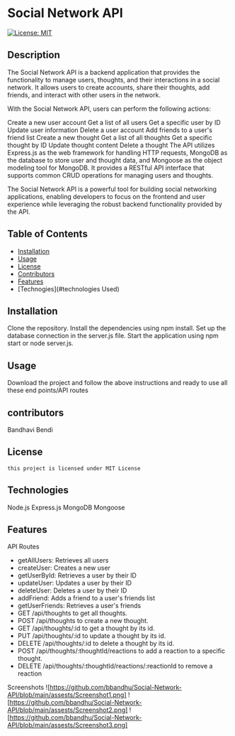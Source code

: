 # Social Network API

[![License: MIT](https://img.shields.io/badge/License-MIT-yellow.svg)](https://opensource.org/licenses/MIT)

## Description

The Social Network API is a backend application that provides the functionality to manage users, thoughts, and their interactions in a social network. It allows users to create accounts, share their thoughts, add friends, and interact with other users in the network.

With the Social Network API, users can perform the following actions:

Create a new user account
Get a list of all users
Get a specific user by ID
Update user information
Delete a user account
Add friends to a user's friend list
Create a new thought
Get a list of all thoughts
Get a specific thought by ID
Update thought content
Delete a thought
The API utilizes Express.js as the web framework for handling HTTP requests, MongoDB as the database to store user and thought data, and Mongoose as the object modeling tool for MongoDB. It provides a RESTful API interface that supports common CRUD operations for managing users and thoughts.

The Social Network API is a powerful tool for building social networking applications, enabling developers to focus on the frontend and user experience while leveraging the robust backend functionality provided by the API.

## Table of Contents

- [Installation](#installation)
- [Usage](#usage)
- [License](#license)
- [Contributors](#contributors)
- [Features](#features)
- [Technogies](#technologies Used)

## Installation

Clone the repository.
Install the dependencies using npm install.
Set up the database connection in the server.js file.
Start the application using npm start or node server.js.

## Usage

Download the project and follow the above instructions and ready to use all these end points/API routes

## contributors

Bandhavi Bendi

## License

    this project is licensed under MIT License

## Technologies

Node.js
Express.js
MongoDB
Mongoose

## Features

 API Routes
* getAllUsers: Retrieves all users
* createUser: Creates a new user
* getUserById: Retrieves a user by their ID
* updateUser: Updates a user by their ID
* deleteUser: Deletes a user by their ID
* addFriend: Adds a friend to a user's friends list
* getUserFriends: Retrieves a user's friends
* GET /api/thoughts to get all thoughts.
* POST /api/thoughts to create a new thought.
* GET /api/thoughts/:id to get a thought by its id.
* PUT /api/thoughts/:id to update a thought by its id.
* DELETE /api/thoughts/:id to delete a thought by its id.
* POST /api/thoughts/:thoughtId/reactions to add a reaction to a specific thought.
* DELETE /api/thoughts/:thoughtId/reactions/:reactionId to remove a reaction 

Screenshots
![https://github.com/bbandhu/Social-Network-API/blob/main/assests/Screenshot1.png]
![https://github.com/bbandhu/Social-Network-API/blob/main/assests/Screenshot2.png]
![https://github.com/bbandhu/Social-Network-API/blob/main/assests/Screenshot3.png]